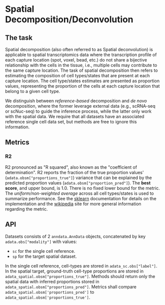 # Spatial Decomposition/Deconvolution

## The task

Spatial decomposition (also often referred to as Spatial deconvolution) is
applicable to spatial transcriptomics data where the transcription profile of
each capture location (spot, voxel, bead, etc.) do not share a bijective
relationship with the cells in the tissue, i.e., multiple cells may contribute
to the same capture location. The task of spatial decomposition then refers to
estimating the composition of cell types/states that are present at each capture
location. The cell type/states estimates are presented as proportion values,
representing the proportion of the cells at each capture location that belong to
a given cell type.


We distinguish between _reference-based_ decomposition and _de novo_
decomposition, where the former leverage external data (e.g., scRNA-seq or
scNuc-seq) to guide the inference process, while the latter only work with the
spatial data. We require that all datasets have an associated reference single
cell data set, but methods are free to ignore this information.

## Metrics

### R2

R2 pronounced as "R squared", also known as the "coefficient of determination". R2 reports the fraction of the true proportion values' (`adata.obsm["proportions_true"]`) variance that can be explained by the predicted proportion values (`adata.obsm["proportion_pred"]`). The **best score**, and upper bound, is 1.0. There is no fixed lower bound for the metric. The _uniform/non-weighted average_ across all cell types/states is used to summarize performance. See the [sklearn](https://scikit-learn.org/stable/modules/generated/sklearn.metrics.r2_score.html) documentation for details on the implementation and the [wikipedia](https://en.wikipedia.org/wiki/Coefficient_of_determination) site for more general information regarding the metric.

## API

Datasets consists of 2 `anndata.AnnData` objects, concatenated by key `adata.obs["modality"]` with values:
* `sc` for the single cell reference.
* `sp` for the target spatial dataset.

In the single cell reference, cell-types are stored in `adata_sc.obs["label"]`.
In the spatial target, ground-truth cell-type proportions are stored in `adata_spatial.obsm["proportions_true"]`.
Methods should return only the spatial data with inferred proportions stored in `adata_spatial.obsm["proportions_pred"]`.
Metrics shall compare `adata_spatial.obsm['proportions_pred']` to `adata_spatial.obsm['proportions_true']`.
